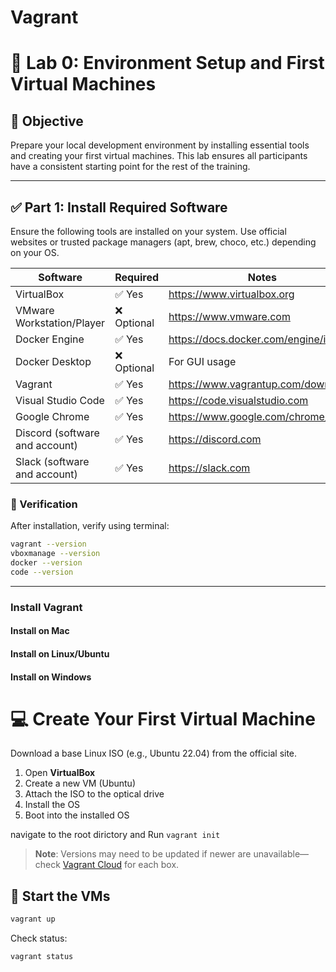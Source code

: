 # Vagrant


# 🧪 Lab 0: Environment Setup and First Virtual Machines

## 🎯 Objective
Prepare your local development environment by installing essential tools and creating your first virtual machines. This lab ensures all participants have a consistent starting point for the rest of the training.

---

## ✅ Part 1: Install Required Software

Ensure the following tools are installed on your system. Use official websites or trusted package managers (apt, brew, choco, etc.) depending on your OS.


| Software               | Required | Notes                                   |
|------------------------|----------|-----------------------------------------|
| VirtualBox             | ✅ Yes   | https://www.virtualbox.org              |
| VMware Workstation/Player | ❌ Optional | https://www.vmware.com                 |
| Docker Engine          | ✅ Yes   | https://docs.docker.com/engine/install |
| Docker Desktop         | ❌ Optional | For GUI usage                           |
| Vagrant                | ✅ Yes   | https://www.vagrantup.com/downloads     |
| Visual Studio Code     | ✅ Yes   | https://code.visualstudio.com           |
| Google Chrome          | ✅ Yes   | https://www.google.com/chrome/          |
| Discord (software and account)      | ✅ Yes   | https://discord.com                     |
| Slack (software and account)        | ✅ Yes   | https://slack.com                       |

### 🔧 Verification
After installation, verify using terminal:

```bash
vagrant --version
vboxmanage --version
docker --version
code --version
```

---

### Install Vagrant


#### Install on Mac


#### Install on Linux/Ubuntu


#### Install on Windows



# 💻 Create Your First Virtual Machine

Download a base Linux ISO (e.g., Ubuntu 22.04) from the official site.

1. Open **VirtualBox**
2. Create a new VM (Ubuntu)
3. Attach the ISO to the optical drive
4. Install the OS
5. Boot into the installed OS


navigate to the root dirictory and Run `vagrant init` 

> **Note**: Versions may need to be updated if newer are unavailable—check [Vagrant Cloud](https://app.vagrantup.com) for each box.

## 🚀 Start the VMs

```bash
vagrant up
```

Check status:

```bash
vagrant status
